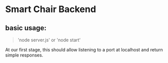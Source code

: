 # Smart Chair Backend

## basic usage:

> 'node server.js'
or
> 'node start'

At our first stage, this should allow listening to a port at localhost and return simple responses.
